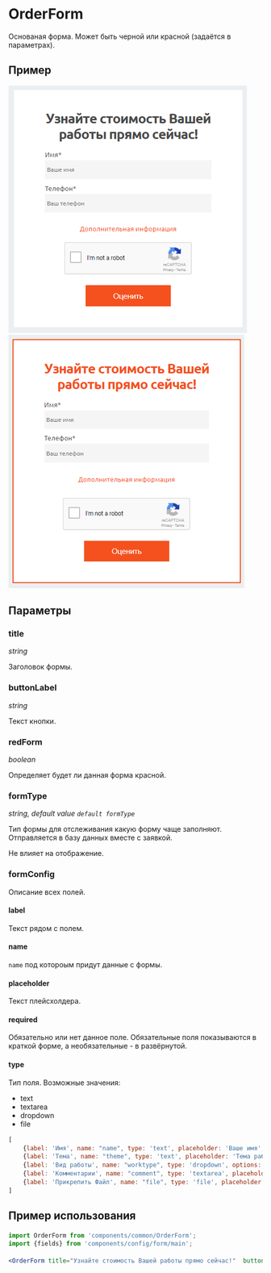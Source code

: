 # OrderForm
Основаная форма. Может быть черной или красной (задаётся в параметрах).

## Пример
![OrderForm image](./OrderForm.png)
![OrderForm красная image](./OrderFormRed.png)

## Параметры
### title
*string*

Заголовок формы.

### buttonLabel
*string*

Текст кнопки.

### redForm
*boolean*

Определяет будет ли данная форма красной.

### formType
*string, default value `default formType`*


Тип формы для отслеживания какую форму чаще заполняют.
Отправляется в базу данных вместе с заявкой.

Не влияет на отображение.

### formConfig

Описание всех полей.

#### label
Текст рядом с полем.

#### name
`name` под котороым придут данные с формы.

#### placeholder
Текст плейсхолдера.

#### required
Обязательно или нет данное поле. Обязательные поля показываются в краткой форме, а необязательные - в развёрнутой.

#### type
Тип поля. Возможные значения:
* text
* textarea
* dropdown
* file

```jsx
[
    {label: 'Имя', name: "name", type: 'text', placeholder: 'Ваше имя', required: true},
    {label: 'Тема', name: "theme", type: 'text', placeholder: 'Тема работы', required: false},
    {label: 'Вид работы', name: "worktype", type: 'dropdown', options: workTypeOptions, placeholder: 'Укажите подходящий тип работы', required: false},
    {label: 'Комментарии', name: "comment", type: 'textarea', placeholder: 'Ваши комментарии', required: false},
    {label: 'Прикрепить Файл', name: "file", type: 'file', placeholder: 'Добавить файл', required: false}
]
```

## Пример использования
```jsx
import OrderForm from 'components/common/OrderForm';
import {fields} from 'components/config/form/main';

<OrderForm title="Узнайте стоимость Вашей работы прямо сейчас!"  buttonLabel="Оценить" fields={fields}/>
```
